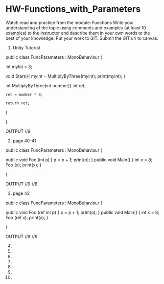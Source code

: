 # HW-Functions_with_Parameters
Watch read and practice from the module: Functions  Write your understanding of the topic using comments and examples (at least 10 examples) to the instructor and describe them in your own words to the best of your knowledge. Put your work to GIT. Submit the GIT url to canvas. 

1. Unity Tutorial

public class FuncParameters : MonoBehaviour {

  int myInt = 3;

  void Start(){
    myInt = MultiplyByThree(myInt);
    print(myInt);
  }

  int MultiplyByThree(int number){
    int ret;

    ret = number * 3;

    return ret;
  }

}

OUTPUT
//9

2. page 40-41

public class FuncParameters : MonoBehaviour {

  public void Foo (int p)
  {
    p = p + 1;
    print(p);
  }
  public void Main()
  {
    int x = 8;
    Foo (x);
    print(x);
  }

}

OUTPUT
//9
//8

3. page 42

public class FuncParameters : MonoBehaviour {

  public void Foo (ref int p)
  {
    p = p + 1;
    print(p);
  }
  public void Main()
  {
    int x = 8;
    Foo (ref x);
    print(x);
  }

}

OUTPUT
//9
//9

4.



5.



6.



7.



8.



9.



10.

